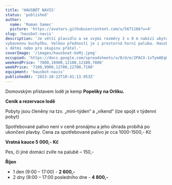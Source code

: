 ```yaml
---
title: 'HAUSBÓT NAVIS'
status: 'published'
author:
  name: 'Roman Samec'
  picture: 'https://avatars.githubusercontent.com/u/5671166?v=4'
slug: 'hausbot-navis'
description: 'Je větší plavidlo a se svými rozměry 3 x 9 m nabízí ubytování pro 6 osob ve dvou kajutách, WC a
vybavenou kuchyňku. Velkou předností je i prostorná horní paluba. Hausbót je ideální pro rodiny
s dětmi nebo pro skupinu přátel.'
coverImage: '/images/hausboat-UxMj.jpeg'
occupied: 'https://docs.google.com/spreadsheets/u/0/d/e/2PACX-1vTymAEq0XAJtuZYvVIvsA7aWQrBmxbN1Do9aWusxsLHv21m5R-YkLrlzsLlQCrgQA/pubhtml/sheet?headers=false&gid=144343434'
weekendPrice: '7800,10900,12100,12100,7800'
weekPrice: '7100,9900,12700,12700,7100'
equipment: 'hausbot-navis'
publishedAt: '2023-10-22T10:41:13.953Z'
---
```


Domovským přístavem lodě je kemp **Popelíky na Orlíku.**

**Ceník a rezervace lodě**

Pobyty jsou členěny na tzv. „mini-týden“ a „víkend“ (lze spojit v týdenní pobyt)

Spotřebované palivo není v ceně pronájmu a jeho úhrada probíhá po ukončení plavby. Cena za spotřebované palivo je cca 1000-1500,- Kč

**Vratná kauce 5 000,- Kč**

Pes, či jiné domácí zvíře na palubě – 150,-

**Říjen**

- 1 den (9:00 – 17:00) - **2 600,-**
- 2 dny (9:00 – 17:00 posledního dne - **4 800,-**